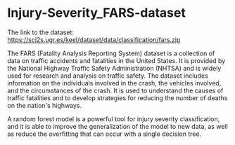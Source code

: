 # Injury-Severity_FARS-dataset

The link to the dataset: https://sci2s.ugr.es/keel/dataset/data/classification/fars.zip

The FARS (Fatality Analysis Reporting System) dataset is a collection of data on traffic
accidents and fatalities in the United States. It is provided by the National Highway Traffic
Safety Administration (NHTSA) and is widely used for research and analysis on traffic
safety. The dataset includes information on the individuals involved in the crash, the vehicles
involved, and the circumstances of the crash. It is used to understand the causes of traffic
fatalities and to develop strategies for reducing the number of deaths on the nation's
highways.


A random forest model is a powerful tool for injury severity classification, and it is able to
improve the generalization of the model to new data, as well as reduce the overfitting that can
occur with a single decision tree.
